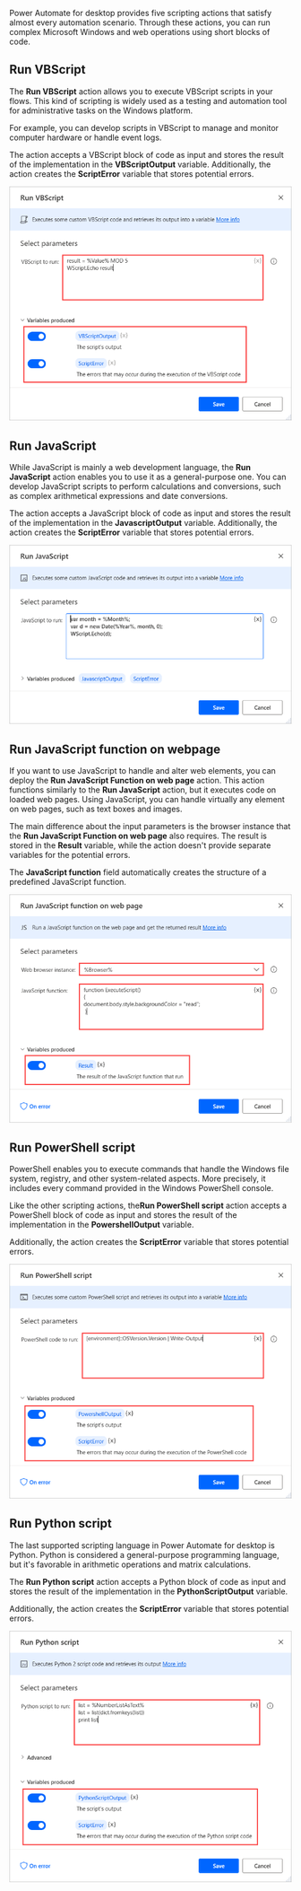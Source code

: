 Power Automate for desktop provides five scripting actions that satisfy almost every automation scenario. Through these actions, you can run complex Microsoft Windows and web operations using short blocks of code.

## Run VBScript

The **Run VBScript** action allows you to execute VBScript scripts in your flows. This kind of scripting is widely used as a testing and automation tool for administrative tasks on the Windows platform.

For example, you can develop scripts in VBScript to manage and monitor computer hardware or handle event logs.

The action accepts a VBScript block of code as input and stores the result of the implementation in the **VBScriptOutput** variable. Additionally, the action creates the **ScriptError** variable that stores potential errors.

![Screenshot of the Run VBScript action.](..\media\run-vbscript-action.png)

## Run JavaScript

While JavaScript is mainly a web development language, the **Run JavaScript** action enables you to use it as a general-purpose one. You can develop JavaScript scripts to perform calculations and conversions, such as complex arithmetical expressions and date conversions.

The action accepts a JavaScript block of code as input and stores the result of the implementation in the **JavascriptOutput** variable. Additionally, the action creates the **ScriptError** variable that stores potential errors.

![Screenshot of the Run JavaScript action.](..\media\run-javascript-action.png)

## Run JavaScript function on webpage

If you want to use JavaScript to handle and alter web elements, you can deploy the **Run JavaScript Function on web page** action. This action functions similarly to the **Run JavaScript** action, but it executes code on loaded web pages. Using JavaScript, you can handle virtually any element on web pages, such as text boxes and images.

The main difference about the input parameters is the browser instance that the **Run JavaScript Function on web page** also requires. The result is stored in the **Result** variable, while the action doesn't provide separate variables for the potential errors.

The **JavaScript function** field automatically creates the structure of a predefined JavaScript function.

![Screenshot of the Run JavaScript Function on web page action.](..\media\run-javascript-function-on-web-page-action.png)

## Run PowerShell script

PowerShell enables you to execute commands that handle the Windows file system, registry, and other system-related aspects. More precisely, it includes every command provided in the Windows PowerShell console.

Like the other scripting actions, the**Run PowerShell script** action accepts a PowerShell block of code as input and stores the result of the implementation in the **PowershellOutput** variable.

Additionally, the action creates the **ScriptError** variable that stores potential errors.

![Screenshot of the Run PowerShell script action.](..\media\run-powershell-script-action.png)

## Run Python script

The last supported scripting language in Power Automate for desktop is Python. Python is considered a general-purpose programming language, but it's favorable in arithmetic operations and matrix calculations.  

The **Run Python script** action accepts a Python block of code as input and stores the result of the implementation in the **PythonScriptOutput** variable.

Additionally, the action creates the **ScriptError** variable that stores potential errors.

![Screenshot of the Run Python script action.](..\media\run-python-script-action.png)

